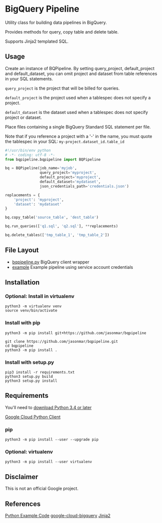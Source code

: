 # BigQuery Pipeline

Utility class for building data pipelines in BigQuery.

Provides methods for query, copy table and delete table.

Supports Jinja2 templated SQL.


## Usage

Create an instance of BQPipeline. By setting query_project, default_project and default_dataset, you can omit project and dataset from table references in your SQL statements.

`query_project` is the project that will be billed for queries.

`default_project` is the project used when a tablespec does not specify a project.
 
`default_dataset` is the dataset used when a tablespec does not specify project or dataset.

Place files containing a single BigQuery Standard SQL statement per file.

Note that if you reference a project with a '-' in the name, you must quote the tablespec in your SQL: ````my-project.dataset_id.table_id````


```python
#!/usr/bin/env python
# -*- coding: utf-8 -*-
from bqpipeline.bqpipeline import BQPipeline

bq = BQPipeline(job_name='myjob',
                query_project='myproject',
                default_project='myproject',
                default_dataset='mydataset',
                json_credentials_path='credentials.json')

replacements = {
    'project': 'myproject',
    'dataset': 'mydataset'
}

bq.copy_table('source_table', 'dest_table')

bq.run_queries(['q1.sql', 'q2.sql'], **replacements)

bq.delete_tables(['tmp_table_1', 'tmp_table_2'])
```

## File Layout
- [bqpipeline.py](bqpipeline/bqpipeline.py) BigQuery client wrapper
- [example](example) Example pipeline using service account credentials


## Installation

### Optional: Install in virtualenv

```
python3 -m virtualenv venv
source venv/bin/activate
```

### Install with pip

```
python3 -m pip install git+https://github.com/jasonmar/bqpipeline
```

```
git clone https://github.com/jasonmar/bqpipeline.git
cd bqpipeline
python3 -m pip install .
```


### Install with setup.py

```
pip3 install -r requirements.txt
python3 setup.py build
python3 setup.py install
```


## Requirements

You'll need to [download Python 3.4 or later](https://www.python.org/downloads/)

[Google Cloud Python Client](https://github.com/googleapis/google-cloud-python)


### pip

```
python3 -m pip install --user --upgrade pip
```

### Optional: virtualenv

```
python3 -m pip install --user virtualenv
```

## Disclaimer

This is not an official Google project.


## References

[Python Example Code](https://github.com/GoogleCloudPlatform/python-docs-samples)
[google-cloud-bigquery](https://pypi.org/project/google-cloud-bigquery/)
[Jinja2](http://jinja.pocoo.org/docs/2.10/)
